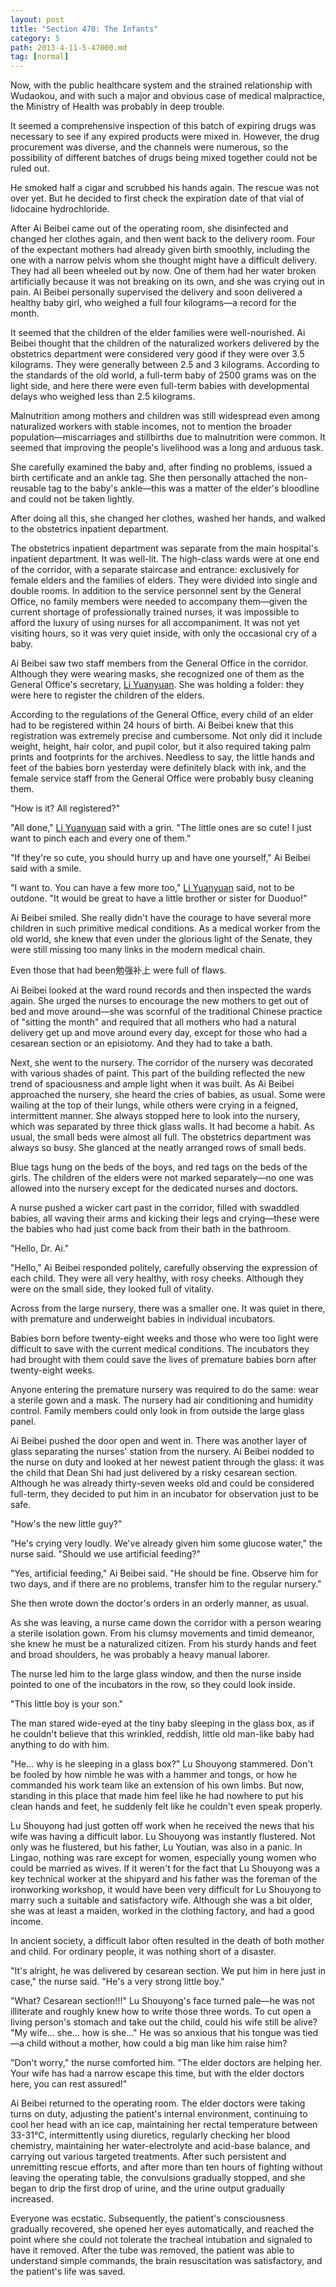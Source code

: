 ```yaml
---
layout: post
title: "Section 470: The Infants"
category: 5
path: 2013-4-11-5-47000.md
tag: [normal]
---
```


Now, with the public healthcare system and the strained relationship with Wudaokou, and with such a major and obvious case of medical malpractice, the Ministry of Health was probably in deep trouble.

It seemed a comprehensive inspection of this batch of expiring drugs was necessary to see if any expired products were mixed in. However, the drug procurement was diverse, and the channels were numerous, so the possibility of different batches of drugs being mixed together could not be ruled out.

He smoked half a cigar and scrubbed his hands again. The rescue was not over yet. But he decided to first check the expiration date of that vial of lidocaine hydrochloride.

After Ai Beibei came out of the operating room, she disinfected and changed her clothes again, and then went back to the delivery room. Four of the expectant mothers had already given birth smoothly, including the one with a narrow pelvis whom she thought might have a difficult delivery. They had all been wheeled out by now. One of them had her water broken artificially because it was not breaking on its own, and she was crying out in pain. Ai Beibei personally supervised the delivery and soon delivered a healthy baby girl, who weighed a full four kilograms—a record for the month.

It seemed that the children of the elder families were well-nourished. Ai Beibei thought that the children of the naturalized workers delivered by the obstetrics department were considered very good if they were over 3.5 kilograms. They were generally between 2.5 and 3 kilograms. According to the standards of the old world, a full-term baby of 2500 grams was on the light side, and here there were even full-term babies with developmental delays who weighed less than 2.5 kilograms.

Malnutrition among mothers and children was still widespread even among naturalized workers with stable incomes, not to mention the broader population—miscarriages and stillbirths due to malnutrition were common. It seemed that improving the people's livelihood was a long and arduous task.

She carefully examined the baby and, after finding no problems, issued a birth certificate and an ankle tag. She then personally attached the non-reusable tag to the baby's ankle—this was a matter of the elder's bloodline and could not be taken lightly.

After doing all this, she changed her clothes, washed her hands, and walked to the obstetrics inpatient department.

The obstetrics inpatient department was separate from the main hospital's inpatient department. It was well-lit. The high-class wards were at one end of the corridor, with a separate staircase and entrance: exclusively for female elders and the families of elders. They were divided into single and double rooms. In addition to the service personnel sent by the General Office, no family members were needed to accompany them—given the current shortage of professionally trained nurses, it was impossible to afford the luxury of using nurses for all accompaniment. It was not yet visiting hours, so it was very quiet inside, with only the occasional cry of a baby.

Ai Beibei saw two staff members from the General Office in the corridor. Although they were wearing masks, she recognized one of them as the General Office's secretary, [Li Yuanyuan][y007]. She was holding a folder: they were here to register the children of the elders.

According to the regulations of the General Office, every child of an elder had to be registered within 24 hours of birth. Ai Beibei knew that this registration was extremely precise and cumbersome. Not only did it include weight, height, hair color, and pupil color, but it also required taking palm prints and footprints for the archives. Needless to say, the little hands and feet of the babies born yesterday were definitely black with ink, and the female service staff from the General Office were probably busy cleaning them.

"How is it? All registered?"

"All done," [Li Yuanyuan][y007] said with a grin. "The little ones are so cute! I just want to pinch each and every one of them."

"If they're so cute, you should hurry up and have one yourself," Ai Beibei said with a smile.

"I want to. You can have a few more too," [Li Yuanyuan][y007] said, not to be outdone. "It would be great to have a little brother or sister for Duoduo!"

Ai Beibei smiled. She really didn't have the courage to have several more children in such primitive medical conditions. As a medical worker from the old world, she knew that even under the glorious light of the Senate, they were still missing too many links in the modern medical chain.

Even those that had been勉强补上 were full of flaws.

Ai Beibei looked at the ward round records and then inspected the wards again. She urged the nurses to encourage the new mothers to get out of bed and move around—she was scornful of the traditional Chinese practice of "sitting the month" and required that all mothers who had a natural delivery get up and move around every day, except for those who had a cesarean section or an episiotomy. And they had to take a bath.

Next, she went to the nursery. The corridor of the nursery was decorated with various shades of paint. This part of the building reflected the new trend of spaciousness and ample light when it was built. As Ai Beibei approached the nursery, she heard the cries of babies, as usual. Some were wailing at the top of their lungs, while others were crying in a feigned, intermittent manner. She always stopped here to look into the nursery, which was separated by three thick glass walls. It had become a habit. As usual, the small beds were almost all full. The obstetrics department was always so busy. She glanced at the neatly arranged rows of small beds.

Blue tags hung on the beds of the boys, and red tags on the beds of the girls. The children of the elders were not marked separately—no one was allowed into the nursery except for the dedicated nurses and doctors.

A nurse pushed a wicker cart past in the corridor, filled with swaddled babies, all waving their arms and kicking their legs and crying—these were the babies who had just come back from their bath in the bathroom.

"Hello, Dr. Ai."

"Hello," Ai Beibei responded politely, carefully observing the expression of each child. They were all very healthy, with rosy cheeks. Although they were on the small side, they looked full of vitality.

Across from the large nursery, there was a smaller one. It was quiet in there, with premature and underweight babies in individual incubators.

Babies born before twenty-eight weeks and those who were too light were difficult to save with the current medical conditions. The incubators they had brought with them could save the lives of premature babies born after twenty-eight weeks.

Anyone entering the premature nursery was required to do the same: wear a sterile gown and a mask. The nursery had air conditioning and humidity control. Family members could only look in from outside the large glass panel.

Ai Beibei pushed the door open and went in. There was another layer of glass separating the nurses' station from the nursery. Ai Beibei nodded to the nurse on duty and looked at her newest patient through the glass: it was the child that Dean Shi had just delivered by a risky cesarean section. Although he was already thirty-seven weeks old and could be considered full-term, they decided to put him in an incubator for observation just to be safe.

"How's the new little guy?"

"He's crying very loudly. We've already given him some glucose water," the nurse said. "Should we use artificial feeding?"

"Yes, artificial feeding," Ai Beibei said. "He should be fine. Observe him for two days, and if there are no problems, transfer him to the regular nursery."

She then wrote down the doctor's orders in an orderly manner, as usual.

As she was leaving, a nurse came down the corridor with a person wearing a sterile isolation gown. From his clumsy movements and timid demeanor, she knew he must be a naturalized citizen. From his sturdy hands and feet and broad shoulders, he was probably a heavy manual laborer.

The nurse led him to the large glass window, and then the nurse inside pointed to one of the incubators in the row, so they could look inside.

"This little boy is your son."

The man stared wide-eyed at the tiny baby sleeping in the glass box, as if he couldn't believe that this wrinkled, reddish, little old man-like baby had anything to do with him.

"He... why is he sleeping in a glass box?" Lu Shouyong stammered. Don't be fooled by how nimble he was with a hammer and tongs, or how he commanded his work team like an extension of his own limbs. But now, standing in this place that made him feel like he had nowhere to put his clean hands and feet, he suddenly felt like he couldn't even speak properly.

Lu Shouyong had just gotten off work when he received the news that his wife was having a difficult labor. Lu Shouyong was instantly flustered. Not only was he flustered, but his father, Lu Youtian, was also in a panic. In Lingao, nothing was rare except for women, especially young women who could be married as wives. If it weren't for the fact that Lu Shouyong was a key technical worker at the shipyard and his father was the foreman of the ironworking workshop, it would have been very difficult for Lu Shouyong to marry such a suitable and satisfactory wife. Although she was a bit older, she was at least a maiden, worked in the clothing factory, and had a good income.

In ancient society, a difficult labor often resulted in the death of both mother and child. For ordinary people, it was nothing short of a disaster.

"It's alright, he was delivered by cesarean section. We put him in here just in case," the nurse said. "He's a very strong little boy."

"What? Cesarean section!!!" Lu Shouyong's face turned pale—he was not illiterate and roughly knew how to write those three words. To cut open a living person's stomach and take out the child, could his wife still be alive? "My wife... she... how is she..." He was so anxious that his tongue was tied—a child without a mother, how could a big man like him raise him?

"Don't worry," the nurse comforted him. "The elder doctors are helping her. Your wife has had a narrow escape this time, but with the elder doctors here, you can rest assured!"

Ai Beibei returned to the operating room. The elder doctors were taking turns on duty, adjusting the patient's internal environment, continuing to cool her head with an ice cap, maintaining her rectal temperature between 33-31°C, intermittently using diuretics, regularly checking her blood chemistry, maintaining her water-electrolyte and acid-base balance, and carrying out various targeted treatments. After such persistent and unremitting rescue efforts, and after more than ten hours of fighting without leaving the operating table, the convulsions gradually stopped, and she began to drip the first drop of urine, and the urine output gradually increased.

Everyone was ecstatic. Subsequently, the patient's consciousness gradually recovered, she opened her eyes automatically, and reached the point where she could not tolerate the tracheal intubation and signaled to have it removed. After the tube was removed, the patient was able to understand simple commands, the brain resuscitation was satisfactory, and the patient's life was saved.

[y007]: /characters/y007 "Li Yuanyuan"